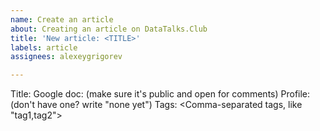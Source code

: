 ```yaml
---
name: Create an article
about: Creating an article on DataTalks.Club
title: 'New article: <TITLE>'
labels: article
assignees: alexeygrigorev

---
```


Title: <Name of the article>
Google doc: <Url of the google doc> (make sure it's public and open for comments)
Profile: <Your handle in datatalks.club website> (don't have one? write "none yet")
Tags: <Comma-separated tags, like "tag1,tag2">
